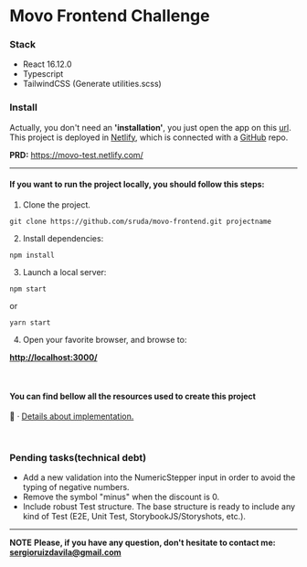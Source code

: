 # Movo Frontend Challenge

### Stack
- React 16.12.0
- Typescript
- TailwindCSS (Generate utilities.scss)


### Install

Actually, you don't need an **'installation'**, you just open the app on this [url](https://movo-test.netlify.com/). This project is deployed in [Netlify](https://www.netlify.com/), which is connected with a [GitHub](https://github.com/sruda/movo-frontend) repo.


**PRD:** https://movo-test.netlify.com/

-----

#### If you want to run the project locally, you should follow this steps:

1. Clone the project.

```
git clone https://github.com/sruda/movo-frontend.git projectname
```

2. Install dependencies:
```shell
npm install
```

3. Launch a local server:
```shell
npm start
```
or 
```shell
yarn start
```

4. Open your favorite browser, and browse to:

[**http://localhost:3000/**](http://localhost:3000/)

<br>


#### You can find bellow all the resources used to create this project

📑 · [Details about implementation.](https://www.notion.so/seruda/Movo-Frontend-Challenge-ef7b766095494cb4a23578cf6c8bcbfd)

<br>

### Pending tasks(technical debt)

- Add a new validation into the NumericStepper input in order to avoid the typing of negative numbers.
- Remove the symbol "minus" when the discount is 0.
- Include robust Test structure. The base structure is ready to include any kind of Test (E2E, Unit Test, StorybookJS/Storyshots, etc.).

-----

**NOTE**
**Please, if you have any question, don't hesitate to contact me: sergioruizdavila@gmail.com**
